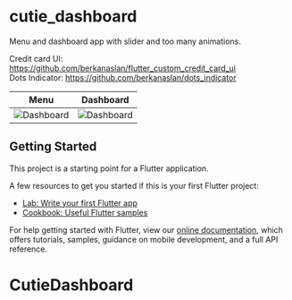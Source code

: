# cutie_dashboard

Menu and dashboard app with slider and too many animations.

Credit card UI: https://github.com/berkanaslan/flutter_custom_credit_card_ui
</br>
Dots Indicator: https://github.com/berkanaslan/dots_indicator

Menu             |  Dashboard
:-------------------------:|:-------------------------:
![Dashboard](https://raw.githubusercontent.com/berkanaslan/cutie_dashboard/master/ss/menu.gif)  |  ![Dashboard](https://raw.githubusercontent.com/berkanaslan/cutie_dashboard/master/ss/dashboard.gif)



## Getting Started

This project is a starting point for a Flutter application.

A few resources to get you started if this is your first Flutter project:

- [Lab: Write your first Flutter app](https://flutter.dev/docs/get-started/codelab)
- [Cookbook: Useful Flutter samples](https://flutter.dev/docs/cookbook)

For help getting started with Flutter, view our
[online documentation](https://flutter.dev/docs), which offers tutorials,
samples, guidance on mobile development, and a full API reference.
# CutieDashboard
